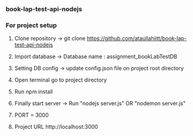### book-lap-test-api-nodejs

### For project setup

1. Clone repository -> git clone https://github.com/ataullahiitt/book-lap-test-api-nodejs 

2. Import database ->  Database name : assignment_bookLabTestDB

3. Setting DB config -> update  config.json file on project root directory

3. Open terminal go to project directory 

4. Run npm install

5. Finally start server ->  Run  "nodejs server.js" OR "nodemon server.js"

6. PORT = 3000

7. Project URL http://localhost:3000

